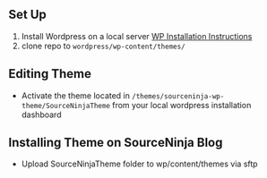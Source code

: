 ## Set Up
1. Install Wordpress on a local server [WP Installation Instructions](http://codex.wordpress.org/Installing_WordPress)
2. clone repo to `wordpress/wp-content/themes/`

## Editing Theme
* Activate the theme located in `/themes/sourceninja-wp-theme/SourceNinjaTheme` from your local wordpress installation dashboard

## Installing Theme on SourceNinja Blog
* Upload SourceNinjaTheme folder to wp/content/themes via sftp